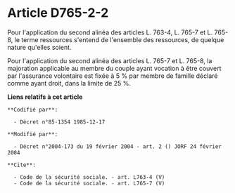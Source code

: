 # Article D765-2-2

Pour l'application du second alinéa des articles L. 763-4, L. 765-7 et L. 765-8, le terme ressources s'entend de l'ensemble
des ressources, de quelque nature qu'elles soient. 

Pour l'application du second alinéa des articles L. 765-7 et L. 765-8, la majoration applicable au membre du couple ayant
vocation à être couvert par l'assurance volontaire est fixée à 5 % par membre de famille déclaré comme ayant droit, dans la
limite de 25 %.

**Liens relatifs à cet article**

	**Codifié par**:

	  - Décret n°85-1354 1985-12-17

	**Modifié par**:

	  - Décret n°2004-173 du 19 février 2004 - art. 2 () JORF 24 février 2004

	**Cite**:

	  - Code de la sécurité sociale. - art. L763-4 (V)
	  - Code de la sécurité sociale. - art. L765-7 (V)
